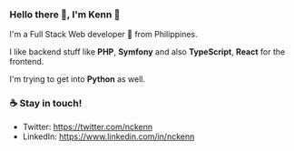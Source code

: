 ### Hello there 👋, I'm Kenn 👱

I'm a Full Stack Web developer 🚀 from Philippines.

I like backend stuff like **PHP**, **Symfony** and also **TypeScript**, **React** for the frontend.

I'm trying to get into **Python** as well.

### ☕ Stay in touch!
- Twitter: https://twitter.com/nckenn
- LinkedIn: https://www.linkedin.com/in/nckenn
